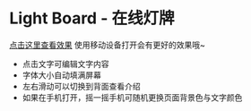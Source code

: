# Light Board - 在线灯牌
[点击这里查看效果](https://nicole0320.github.io/Light-Board/index.html)
使用移动设备打开会有更好的效果哦~

- 点击文字可编辑文字内容
- 字体大小自动填满屏幕
- 左右滑动可以切换到背面查看介绍
- 如果在手机打开，摇一摇手机可随机更换页面背景色与文字颜色